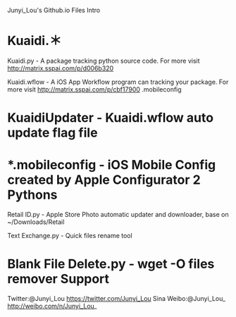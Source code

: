 Junyi_Lou's Github.io Files Intro

Kuaidi.＊
===========
Kuaidi.py - A package tracking python source code. For more visit http://matrix.sspai.com/p/d006b320

Kuaidi.wflow - A iOS App Workflow program can tracking your package. For more visit http://matrix.sspai.com/p/cbf17900
.mobileconfig

KuaidiUpdater - Kuaidi.wflow auto update flag file
===========
*.mobileconfig - iOS Mobile Config created by Apple Configurator 2
Pythons
===========
Retail ID.py - Apple Store Photo automatic updater and downloader, base on ~/Downloads/Retail

Text Exchange.py - Quick files rename tool

Blank File Delete.py - wget -O files remover
Support
=======
Twitter:@Junyi_Lou https://twitter.com/Junyi_Lou
Sina Weibo:@Junyi_Lou_ http://weibo.com/n/Junyi_Lou_